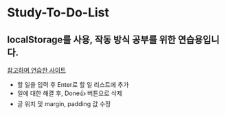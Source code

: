# Study-To-Do-List
## localStorage를 사용, 작동 방식 공부를 위한 연습용입니다.
[참고하며 연습한 사이트](https://porimp.tistory.com/entry/To-do-list-%EB%A7%8C%EB%93%A4%EA%B8%B0HTMLCSS)
- 할 일을 입력 후 Enter로 할 일 리스트에 추가
- 일에 대한 해결 후, Done👍 버튼으로 삭제
- 글 위치 및 margin, padding 값 수정
